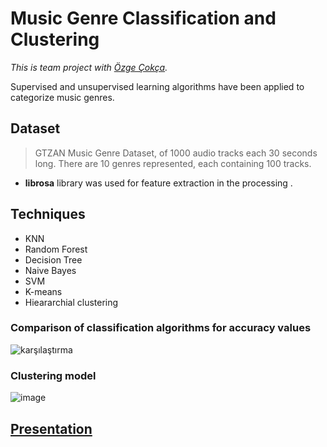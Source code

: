 # Music Genre Classification and Clustering


 *This is team project with [Özge Çokça](https://github.com/ozgecokca/).* 


 Supervised and unsupervised learning algorithms have been applied to categorize music genres.

## Dataset
> GTZAN Music Genre Dataset, of 1000 audio tracks each 30 seconds long. There are 10 genres represented, each containing 100 tracks.

* **librosa** library was used for feature extraction in the processing .

## Techniques
- KNN
- Random Forest
- Decision Tree
- Naive Bayes
- SVM
- K-means
- Hieararchial clustering
 
 ### Comparison of classification algorithms for accuracy values
 ![karşılaştırma](https://user-images.githubusercontent.com/33968347/87259719-ff535f00-c4b5-11ea-9e2c-2dbbe4272575.png)

### Clustering model
![image](https://user-images.githubusercontent.com/33968347/87259827-bc45bb80-c4b6-11ea-8704-0eb1bf747fc2.png)



## [ Presentation](https://github.com/sevvalyogurtcuoglu/Machine_Learning/blob/master/veri%20madenciligi%20proje-sunum.pdf)
